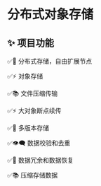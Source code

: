 # 分布式对象存储

## ✨ 项目功能

✅🚀 分布式存储，自由扩展节点

✅⚡ 对象存储

✅📚 文件压缩传输

✅⚡ 大对象断点续传

✅💾 多版本存储

✅👁️‍🗨️ 数据校验和去重

✅🔗 数据冗余和数据恢复

✅📚 压缩存储数据
